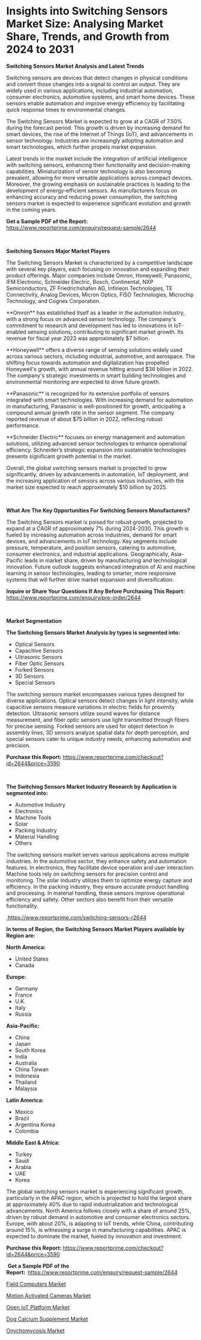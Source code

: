 <p><h1>Insights into Switching Sensors Market Size: Analysing Market Share, Trends, and Growth from 2024 to 2031</h1></p><p><strong>Switching Sensors Market Analysis and Latest Trends</strong></p>
<p><p>Switching sensors are devices that detect changes in physical conditions and convert those changes into a signal to control an output. They are widely used in various applications, including industrial automation, consumer electronics, automotive systems, and smart home devices. These sensors enable automation and improve energy efficiency by facilitating quick response times to environmental changes.</p><p>The Switching Sensors Market is expected to grow at a CAGR of 7.50% during the forecast period. This growth is driven by increasing demand for smart devices, the rise of the Internet of Things (IoT), and advancements in sensor technology. Industries are increasingly adopting automation and smart technologies, which further propels market expansion.</p><p>Latest trends in the market include the integration of artificial intelligence with switching sensors, enhancing their functionality and decision-making capabilities. Miniaturization of sensor technology is also becoming prevalent, allowing for more versatile applications across compact devices. Moreover, the growing emphasis on sustainable practices is leading to the development of energy-efficient sensors. As manufacturers focus on enhancing accuracy and reducing power consumption, the switching sensors market is expected to experience significant evolution and growth in the coming years.</p></p>
<p><strong>Get a Sample PDF of the Report:&nbsp;</strong> <a href="https://www.reportprime.com/enquiry/request-sample/2644?utm_campaign=10&utm_medium=2&utm_source=Github&utm_content=ia&utm_term=15112024&utm_id=switching-sensors">https://www.reportprime.com/enquiry/request-sample/2644</a></p>
<p>&nbsp;</p>
<p><strong>Switching Sensors Major Market Players</strong></p>
<p><p>The Switching Sensors Market is characterized by a competitive landscape with several key players, each focusing on innovation and expanding their product offerings. Major companies include Omron, Honeywell, Panasonic, IFM Electronic, Schneider Electric, Bosch, Continental, NXP Semiconductors, ZF Friedrichshafen AG, Infineon Technologies, TE Connectivity, Analog Devices, Micron Optics, FISO Technologies, Microchip Technology, and Cognex Corporation.</p><p>**Omron** has established itself as a leader in the automation industry, with a strong focus on advanced sensor technology. The company's commitment to research and development has led to innovations in IoT-enabled sensing solutions, contributing to significant market growth. Its revenue for fiscal year 2023 was approximately $7 billion.</p><p>**Honeywell** offers a diverse range of sensing solutions widely used across various sectors, including industrial, automotive, and aerospace. The shifting focus towards automation and digitalization has propelled Honeywell's growth, with annual revenue hitting around $36 billion in 2022. The company's strategic investments in smart building technologies and environmental monitoring are expected to drive future growth.</p><p>**Panasonic** is recognized for its extensive portfolio of sensors integrated with smart technologies. With increasing demand for automation in manufacturing, Panasonic is well-positioned for growth, anticipating a compound annual growth rate in the sensor segment. The company reported revenue of about $75 billion in 2022, reflecting robust performance.</p><p>**Schneider Electric** focuses on energy management and automation solutions, utilizing advanced sensor technologies to enhance operational efficiency. Schneider’s strategic expansion into sustainable technologies presents significant growth potential in the market.</p><p>Overall, the global switching sensors market is projected to grow significantly, driven by advancements in automation, IoT deployment, and the increasing application of sensors across various industries, with the market size expected to reach approximately $10 billion by 2025.</p></p>
<p>&nbsp;</p>
<p><strong>What Are The Key Opportunities For Switching Sensors Manufacturers?</strong></p>
<p><p>The Switching Sensors market is poised for robust growth, projected to expand at a CAGR of approximately 7% during 2024-2030. This growth is fueled by increasing automation across industries, demand for smart devices, and advancements in IoT technology. Key segments include pressure, temperature, and position sensors, catering to automotive, consumer electronics, and industrial applications. Geographically, Asia-Pacific leads in market share, driven by manufacturing and technological innovation. Future outlook suggests enhanced integration of AI and machine learning in sensor technologies, leading to smarter, more responsive systems that will further drive market expansion and diversification.</p></p>
<p><strong>Inquire or Share Your Questions If Any Before Purchasing This Report:</strong> <a href="https://www.reportprime.com/enquiry/pre-order/2644?utm_campaign=10&utm_medium=2&utm_source=Github&utm_content=ia&utm_term=15112024&utm_id=switching-sensors">https://www.reportprime.com/enquiry/pre-order/2644</a></p>
<p>&nbsp;</p>
<p><strong>Market Segmentation</strong></p>
<p><strong>The Switching Sensors Market Analysis by types is segmented into:</strong></p>
<p><ul><li>Optical Sensors</li><li>Capacitive Sensors</li><li>Ultrasonic Sensors</li><li>Fiber Optic Sensors</li><li>Forked Sensors</li><li>3D Sensors</li><li>Special Sensors</li></ul></p>
<p><p>The switching sensors market encompasses various types designed for diverse applications. Optical sensors detect changes in light intensity, while capacitive sensors measure variations in electric fields for proximity detection. Ultrasonic sensors utilize sound waves for distance measurement, and fiber optic sensors use light transmitted through fibers for precise sensing. Forked sensors are used for object detection in assembly lines, 3D sensors analyze spatial data for depth perception, and special sensors cater to unique industry needs, enhancing automation and precision.</p></p>
<p><strong>Purchase this Report:&nbsp;</strong><a href="https://www.reportprime.com/checkout?id=2644&price=3590&utm_campaign=10&utm_medium=2&utm_source=Github&utm_content=ia&utm_term=15112024&utm_id=switching-sensors">https://www.reportprime.com/checkout?id=2644&price=3590</a></p>
<p>&nbsp;</p>
<p><strong>The Switching Sensors Market Industry Research by Application is segmented into:</strong></p>
<p><ul><li>Automotive Industry</li><li>Electronics</li><li>Machine Tools</li><li>Solar</li><li>Packing Industry</li><li>Material Handling</li><li>Others</li></ul></p>
<p><p>The switching sensors market serves various applications across multiple industries. In the automotive sector, they enhance safety and automation features. In electronics, they facilitate device operation and user interaction. Machine tools rely on switching sensors for precision control and monitoring. The solar industry utilizes them to optimize energy capture and efficiency. In the packing industry, they ensure accurate product handling and processing. In material handling, these sensors improve operational efficiency and safety. Other sectors also benefit from their versatile functionality.</p></p>
<p><a href="https://www.reportprime.com/switching-sensors-r2644?utm_campaign=10&utm_medium=2&utm_source=Github&utm_content=ia&utm_term=15112024&utm_id=switching-sensors">&nbsp;https://www.reportprime.com/switching-sensors-r2644</a></p>
<p><strong>In terms of Region, the Switching Sensors Market Players available by Region are:</strong></p>
<p>
    <p> <strong> North America: </strong>
        <ul>
            <li>United States</li>
            <li>Canada</li>
        </ul>
        </p> 
    <p> <strong> Europe: </strong>
        <ul>
            <li>Germany</li>
            <li>France</li>
            <li>U.K.</li>
            <li>Italy</li>
            <li>Russia</li>
        </ul>
        </p> 
    <p> <strong> Asia-Pacific: </strong>
        <ul>
            <li>China</li>
            <li>Japan</li>
            <li>South Korea</li>
            <li>India</li>
            <li>Australia</li>
            <li>China Taiwan</li>
            <li>Indonesia</li>
            <li>Thailand</li>
            <li>Malaysia</li>
        </ul>
        </p> 
    <p> <strong> Latin America: </strong>
        <ul>
            <li>Mexico</li>
            <li>Brazil</li>
            <li>Argentina Korea</li>
            <li>Colombia</li>
        </ul>
        </p> 
    <p> <strong> Middle East & Africa: </strong>
        <ul>
            <li>Turkey</li>
            <li>Saudi</li>
            <li>Arabia</li>
            <li>UAE</li>
            <li>Korea</li>
        </ul>
    </p>
    </p>
<p><p>The global switching sensors market is experiencing significant growth, particularly in the APAC region, which is projected to hold the largest share at approximately 40% due to rapid industrialization and technological advancements. North America follows closely with a share of around 25%, driven by robust demand in automotive and consumer electronics sectors. Europe, with about 20%, is adapting to IoT trends, while China, contributing around 15%, is witnessing a surge in manufacturing capabilities. APAC is expected to dominate the market, fueled by innovation and investment.</p></p>
<p><strong>Purchase this Report: </strong><a href="https://www.reportprime.com/checkout?id=2644&price=3590&utm_campaign=10&utm_medium=2&utm_source=Github&utm_content=ia&utm_term=15112024&utm_id=switching-sensors">https://www.reportprime.com/checkout?id=2644&price=3590</a></p>
<p>&nbsp;<strong>Get a Sample PDF of the Report:&nbsp;&nbsp;</strong><a href="https://www.reportprime.com/enquiry/request-sample/2644?utm_campaign=10&utm_medium=2&utm_source=Github&utm_content=ia&utm_term=15112024&utm_id=switching-sensors">https://www.reportprime.com/enquiry/request-sample/2644</a></p>
<p><strong></strong></p>
<p><p><a href="https://github.com/mahnoor2003/Market-Research-Report-List-6/blob/main/field-computers-market.md?utm_campaign=10&utm_medium=2&utm_source=Github&utm_content=ia&utm_term=15112024&utm_id=switching-sensors">Field Computers Market</a></p><p><a href="https://github.com/BryceTownsendr/Market-Research-Report-List-7/blob/main/motion-activated-cameras-market.md?utm_campaign=10&utm_medium=2&utm_source=Github&utm_content=ia&utm_term=15112024&utm_id=switching-sensors">Motion Activated Cameras Market</a></p><p><a href="https://issuu.com/reportprime-2/docs/open-iot-platform-market-size-2030._9e69fec9a6d67c?utm_campaign=10&utm_medium=2&utm_source=Github&utm_content=ia&utm_term=15112024&utm_id=switching-sensors">Open IoT Platform Market</a></p><p><a href="https://www.linkedin.com/pulse/dog-calcium-supplement-market-size-share-analysis--kfabc?utm_campaign=10&utm_medium=2&utm_source=Github&utm_content=ia&utm_term=15112024&utm_id=switching-sensors">Dog Calcium Supplement Market</a></p><p><a href="https://issuu.com/reportprime-2/docs/onychomycosis-market-size-2030.pptx_ecdeb602ea9ced?utm_campaign=10&utm_medium=2&utm_source=Github&utm_content=ia&utm_term=15112024&utm_id=switching-sensors">Onychomycosis Market</a></p></p>